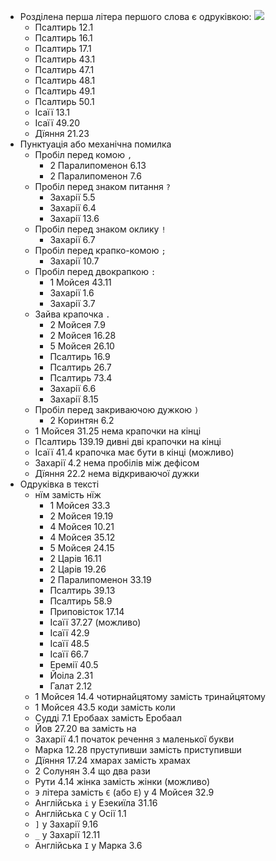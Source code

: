 - Розділена перша літера першого слова є одруківкою: ![](https://lh3.googleusercontent.com/pw/AP1GczNjNytYdmcklLcxpyY_t3iuEeE568U_KXVShcmvDYaz2bxaJOqph3UOBwJuDZNOrhkWd9GJN08Vh2-hx6iRbniBVtG9obZEM5nsAjpDRaD1AzOlW16zLx80BXgWim1hwfZrYCvlX-hXwZkXZcOVh1sUEQ=w885-h1288-s-no?authuser=0)
  - Псалтирь 12.1
  - Псалтирь 16.1
  - Псалтирь 17.1
  - Псалтирь 43.1
  - Псалтирь 47.1
  - Псалтирь 48.1
  - Псалтирь 49.1
  - Псалтирь 50.1
  - Ісаїї 13.1
  - Ісаїї 49.20
  - Дїяння 21.23
- Пунктуація або механічна помилка
  - Пробіл перед комою `,`
    - 2 Паралипоменон 6.13
    - 2 Паралипоменон 7.6
  - Пробіл перед знаком питання `?`
    - Захарії 5.5
    - Захарії 6.4
    - Захарії 13.6
  - Пробіл перед знаком оклику `!`
    - Захарії 6.7
  - Пробіл перед крапко-комою `;`
    - Захарії 10.7
  - Пробіл перед двокрапкою `:`
    - 1 Мойсея 43.11
    - Захарії 1.6
    - Захарії 3.7
  - Зайва крапочка `.`
    - 2 Мойсея 7.9
    - 2 Мойсея 16.28
    - 5 Мойсея 26.10
    - Псалтирь 16.9
    - Псалтирь 26.7
    - Псалтирь 73.4
    - Захарії 6.6
    - Захарії 8.15
  - Пробіл перед закриваючою дужкою `)`
    - 2 Коринтян 6.2
  - 1 Мойсея 31.25 нема крапочки на кінці
  - Псалтирь 139.19 дивні дві крапочки на кінці
  - Ісаїї 41.4 крапочка має бути в кінці (можливо)
  - Захарії 4.2 нема пробілів між дефісом
  - Дїяння 22.2 нема відкриваючої дужки
- Одруківка в тексті
  - нїм замість нїж
    - 1 Мойсея 33.3
    - 2 Мойсея 19.19
    - 4 Мойсея 10.21
    - 4 Мойсея 35.12
    - 5 Мойсея 24.15
    - 2 Царів 16.11
    - 2 Царів 19.26
    - 2 Паралипоменон 33.19
    - Псалтирь 39.13
    - Псалтирь 58.9
    - Приповісток 17.14
    - Ісаїї 37.27 (можливо)
    - Ісаїї 42.9
    - Ісаїї 48.5
    - Ісаїї 66.7
    - Еремії 40.5
    - Йоіла 2.31
    - Галат 2.12
  - 1 Мойсея 14.4 чотирнайцятому замість тринайцятому
  - 1 Мойсея 43.5 коди замість коли
  - Судді 7.1 Еробаах замість Еробаал
  - Йов 27.20 ва замість на
  - Захарії 4.1 початок речення з маленької букви
  - Марка 12.28 пруступивши замість приступивши
  - Дїяння 17.24 хмарах замість храмах
  - 2 Солунян 3.4 що два рази
  - Рути 4.14 жінка замість жінки (можливо)
  - `Э` літера замість `Є` (або `Е`) у 4 Мойсея 32.9
  - Англійська `i` у Езекиїла 31.16
  - Англійська `C` у Осії 1.1
  - `]` у Захарії 9.16
  - `_` у Захарії 12.11
  - Англійська `I` у Марка 3.6